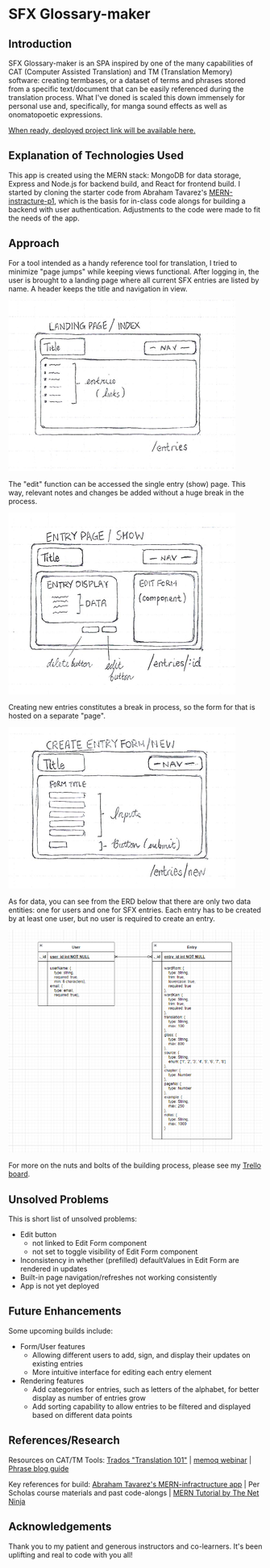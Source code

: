 # SFX Glossary-maker


## Introduction

SFX Glossary-maker is an SPA inspired by one of the many capabilities of CAT (Computer Assisted Translation) and TM (Translation Memory) software: creating termbases, or a dataset of terms and phrases stored from a specific text/document that can be easily referenced during the translation process. What I've doned is scaled this down immensely for personal use and, specifically, for manga sound effects as well as onomatopoetic expressions.   

[When ready, deployed project link will be available here.]()

## Explanation of Technologies Used

This app is created using the MERN stack: MongoDB for data storage, Express and Node.js for backend build, and React for frontend build. I started by cloning the starter code from Abraham Tavarez's [MERN-instracture-p1](https://github.com/AbeTavarez/MERN-infrastructure-P1.git), which is the basis for in-class code alongs for building a backend with user authentication. Adjustments to the code were made to fit the needs of the app.

## Approach  

For a tool intended as a handy reference tool for translation, I tried to minimize "page jumps" while keeping views functional. After logging in, the user is brought to a landing page where all current SFX entries are listed by name. A header keeps the title and navigation in view. 

![Landing Page Wireframe Image](./img/wireframe-landing.png)

The "edit" function can be accessed the single entry (show) page. This way, relevant notes and changes be added without a huge break in the process.

![Single Entry Page Wireframe Image](./img/wireframe-entry.png)

Creating new entries constitutes a break in process, so the form for that is hosted on a separate "page". 

![Create Entry Page Wireframe Image](./img/wireframe-new.png)

As for data, you can see from the ERD below that there are only two data entities: one for users and one for SFX entries. Each entry has to be created by at least one user, but no user is required to create an entry.

![ERD image](./img/ERD.png)

For more on the nuts and bolts of the building process, please see my [Trello board](https://trello.com/invite/b/uPVx26Wg/ATTI17e9b43ee9a2616a100a830cf0e06df188C689F2/glossary-app).      


## Unsolved Problems

This is short list of unsolved problems:  

- Edit button 
    - not linked to Edit Form component 
    - not set to toggle visibility of Edit Form component 
- Inconsistency in whether (prefilled) defaultValues in Edit Form are rendered in updates
- Built-in page navigation/refreshes not working consistently
- App is not yet deployed

## Future Enhancements

Some upcoming builds include: 

- Form/User features
    - Allowing different users to add, sign, and display their updates on existing entries
    - More intuitive interface for editing each entry element 
- Rendering features
    - Add categories for entries, such as letters of the alphabet, for better display as number of entries grow
    - Add sorting capability to allow entries to be filtered and displayed based on different data points 

## References/Research

Resources on CAT/TM Tools: [Trados "Translation 101"](https://www.trados.com/solutions/cat-tools/translation-101-what-is-a-cat-tool.html) | [memoq webinar](https://www.memoq.com/resources/webinars/memoq-getting-started-translators) | [Phrase blog guide](https://phrase.com/blog/posts/cat-tools/)

Key references for build: [Abraham Tavarez's MERN-infractructure app](https://github.com/AbeTavarez/MERN-infrastructure-P1.git) | Per Scholas course materials and past code-alongs | [MERN Tutorial by The Net Ninja](https://youtu.be/98BzS5Oz5E4)

## Acknowledgements
  
Thank you to my patient and generous instructors and co-learners. It's been uplifting and real to code with you all!